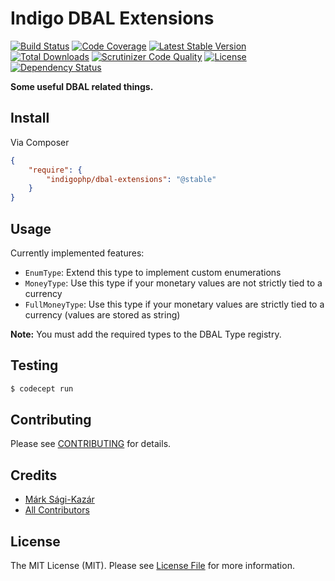 # Indigo DBAL Extensions

[![Build Status](https://travis-ci.org/indigophp/dbal-extensions.svg?branch=develop)](https://travis-ci.org/indigophp/dbal-extensions)
[![Code Coverage](https://scrutinizer-ci.com/g/indigophp/dbal-extensions/badges/coverage.png?b=develop)](https://scrutinizer-ci.com/g/indigophp/dbal-extensions/?branch=develop)
[![Latest Stable Version](https://poser.pugx.org/indigophp/dbal-extensions/v/stable.png)](https://packagist.org/packages/indigophp/dbal-extensions)
[![Total Downloads](https://poser.pugx.org/indigophp/dbal-extensions/downloads.png)](https://packagist.org/packages/indigophp/dbal-extensions)
[![Scrutinizer Code Quality](https://scrutinizer-ci.com/g/indigophp/dbal-extensions/badges/quality-score.png?b=develop)](https://scrutinizer-ci.com/g/indigophp/dbal-extensions/?branch=develop)
[![License](https://poser.pugx.org/indigophp/dbal-extensions/license.png)](https://packagist.org/packages/indigophp/dbal-extensions)
[![Dependency Status](http://www.versioneye.com/user/projects/5410e2504cd1606d2a0001e3/badge.svg?style=flat)](http://www.versioneye.com/user/projects/5410e2504cd1606d2a0001e3)

**Some useful DBAL related things.**


## Install

Via Composer

``` json
{
    "require": {
        "indigophp/dbal-extensions": "@stable"
    }
}
```


## Usage

Currently implemented features:

* `EnumType`: Extend this type to implement custom enumerations
* `MoneyType`: Use this type if your monetary values are not strictly tied to a currency
* `FullMoneyType`: Use this type if your monetary values are strictly tied to a currency (values are stored as string)


**Note:** You must add the required types to the DBAL Type registry.


## Testing

``` bash
$ codecept run
```


## Contributing

Please see [CONTRIBUTING](https://github.com/indigophp/dbal-extensions/blob/develop/CONTRIBUTING.md) for details.


## Credits

- [Márk Sági-Kazár](https://github.com/sagikazarmark)
- [All Contributors](https://github.com/indigophp/dbal-extensions/contributors)


## License

The MIT License (MIT). Please see [License File](https://github.com/indigophp/dbal-extensions/blob/develop/LICENSE) for more information.
